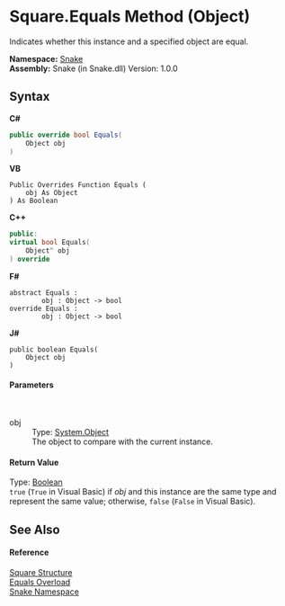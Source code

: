 # Square.Equals Method (Object)
 

Indicates whether this instance and a specified object are equal.

**Namespace:**&nbsp;<a href="N_Snake">Snake</a><br />**Assembly:**&nbsp;Snake (in Snake.dll) Version: 1.0.0

## Syntax

**C#**<br />
``` C#
public override bool Equals(
	Object obj
)
```

**VB**<br />
``` VB
Public Overrides Function Equals ( 
	obj As Object
) As Boolean
```

**C++**<br />
``` C++
public:
virtual bool Equals(
	Object^ obj
) override
```

**F#**<br />
``` F#
abstract Equals : 
        obj : Object -> bool 
override Equals : 
        obj : Object -> bool 
```

**J#**<br />
``` J#
public boolean Equals(
	Object obj
)
```


#### Parameters
&nbsp;<dl><dt>obj</dt><dd>Type: <a href="https://docs.microsoft.com/dotnet/api/system.object" target="_blank" rel="noopener noreferrer">System.Object</a><br />The object to compare with the current instance.</dd></dl>

#### Return Value
Type: <a href="https://docs.microsoft.com/dotnet/api/system.boolean" target="_blank" rel="noopener noreferrer">Boolean</a><br />`true` (`True` in Visual Basic) if *obj* and this instance are the same type and represent the same value; otherwise, `false` (`False` in Visual Basic).

## See Also


#### Reference
<a href="T_Snake_Square">Square Structure</a><br /><a href="Overload_Snake_Square_Equals">Equals Overload</a><br /><a href="N_Snake">Snake Namespace</a><br />